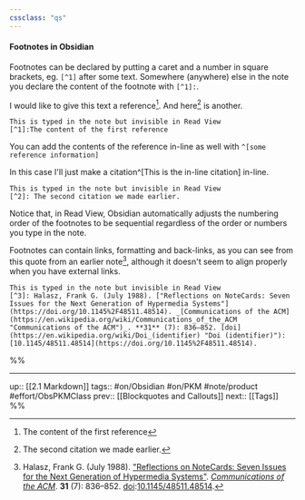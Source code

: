 ```yaml
---
cssclass: "qs"
---
```

#### Footnotes in Obsidian

Footnotes can be declared by putting a caret and a number in square brackets, eg.  `[^1]` after some text. Somewhere (anywhere) else in the note you declare the content of the footnote with `[^1]:`.

I would like to give this text a reference[^1]. And here[^2] is another.

```
This is typed in the note but invisible in Read View
[^1]:The content of the first reference
```

[^1]:The content of the first reference

You can add the contents of the reference in-line as well with `^[some reference information]`

In this case I'll just make a citation^[This is the in-line citation] in-line.

```
This is typed in the note but invisible in Read View
[^2]: The second citation we made earlier.
```

[^2]: The second citation we made earlier.

Notice that, in Read View, Obsidian automatically adjusts the numbering order of the footnotes to be sequential regardless of the order or numbers you type in the note.

Footnotes can contain links, formatting and back-links, as you can see from this quote from an earlier note[^3], although it doesn't seem to align properly when you have external links.

```
This is typed in the note but invisible in Read View
[^3]: Halasz, Frank G. (July 1988). ["Reflections on NoteCards: Seven Issues for the Next Generation of Hypermedia Systems"](https://doi.org/10.1145%2F48511.48514). _[Communications of the ACM](https://en.wikipedia.org/wiki/Communications_of_the_ACM "Communications of the ACM")_. **31** (7): 836–852. [doi](https://en.wikipedia.org/wiki/Doi_(identifier) "Doi (identifier)"):[10.1145/48511.48514](https://doi.org/10.1145%2F48511.48514).
```

[^3]: Halasz, Frank G. (July 1988). ["Reflections on NoteCards: Seven Issues for the Next Generation of Hypermedia Systems"](https://doi.org/10.1145%2F48511.48514). _[Communications of the ACM](https://en.wikipedia.org/wiki/Communications_of_the_ACM "Communications of the ACM")_. **31** (7): 836–852. [doi](https://en.wikipedia.org/wiki/Doi_(identifier) "Doi (identifier)"):[10.1145/48511.48514](https://doi.org/10.1145%2F48511.48514).


%%

---
up:: [[2.1 Markdown]]
tags:: #on/Obsidian #on/PKM  #note/product #effort/ObsPKMClass 
prev:: [[Blockquotes and Callouts]]
next:: [[Tags]]
%%
